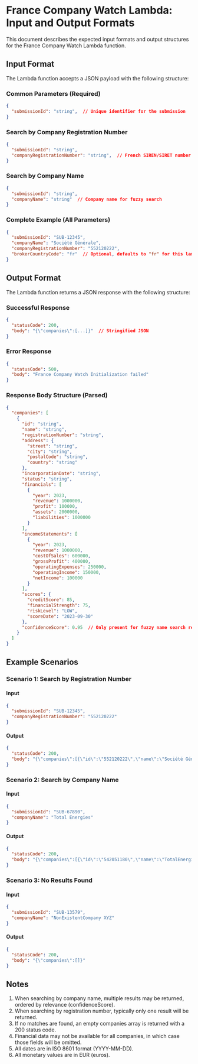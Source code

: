 # France Company Watch Lambda: Input and Output Formats

This document describes the expected input formats and output structures for the France Company Watch Lambda function.

## Input Format

The Lambda function accepts a JSON payload with the following structure:

### Common Parameters (Required)

```json
{
  "submissionId": "string",  // Unique identifier for the submission
}
```

### Search by Company Registration Number

```json
{
  "submissionId": "string",
  "companyRegistrationNumber": "string",  // French SIREN/SIRET number
}
```

### Search by Company Name

```json
{
  "submissionId": "string",
  "companyName": "string"  // Company name for fuzzy search
}
```

### Complete Example (All Parameters)

```json
{
  "submissionId": "SUB-12345",
  "companyName": "Société Générale",
  "companyRegistrationNumber": "552120222",
  "brokerCountryCode": "fr"  // Optional, defaults to "fr" for this lambda
}
```

## Output Format

The Lambda function returns a JSON response with the following structure:

### Successful Response

```json
{
  "statusCode": 200,
  "body": "{\"companies\":[...]}"  // Stringified JSON
}
```

### Error Response

```json
{
  "statusCode": 500,
  "body": "France Company Watch Initialization failed"
}
```

### Response Body Structure (Parsed)

```json
{
  "companies": [
    {
      "id": "string",
      "name": "string",
      "registrationNumber": "string",
      "address": {
        "street": "string",
        "city": "string",
        "postalCode": "string",
        "country": "string"
      },
      "incorporationDate": "string",
      "status": "string",
      "financials": [
        {
          "year": 2023,
          "revenue": 1000000,
          "profit": 100000,
          "assets": 2000000,
          "liabilities": 1000000
        }
      ],
      "incomeStatements": [
        {
          "year": 2023,
          "revenue": 1000000,
          "costOfSales": 600000,
          "grossProfit": 400000,
          "operatingExpenses": 250000,
          "operatingIncome": 150000,
          "netIncome": 100000
        }
      ],
      "scores": {
        "creditScore": 85,
        "financialStrength": 75,
        "riskLevel": "LOW",
        "scoreDate": "2023-09-30"
      },
      "confidenceScore": 0.95  // Only present for fuzzy name search results
    }
  ]
}
```

## Example Scenarios

### Scenario 1: Search by Registration Number

#### Input
```json
{
  "submissionId": "SUB-12345",
  "companyRegistrationNumber": "552120222"
}
```

#### Output
```json
{
  "statusCode": 200,
  "body": "{\"companies\":[{\"id\":\"552120222\",\"name\":\"Société Générale\",\"registrationNumber\":\"552120222\",\"address\":{\"street\":\"29 Boulevard Haussmann\",\"city\":\"Paris\",\"postalCode\":\"75009\",\"country\":\"France\"},\"incorporationDate\":\"1864-05-04\",\"status\":\"Active\",\"financials\":[{\"year\":2022,\"revenue\":28127000000,\"profit\":2061000000,\"assets\":1485000000000,\"liabilities\":1410000000000}],\"incomeStatements\":[{\"year\":2022,\"revenue\":28127000000,\"costOfSales\":16876000000,\"grossProfit\":11251000000,\"operatingExpenses\":8500000000,\"operatingIncome\":2751000000,\"netIncome\":2061000000}],\"scores\":{\"creditScore\":88,\"financialStrength\":82,\"riskLevel\":\"LOW\",\"scoreDate\":\"2023-08-15\"}}]}"
}
```

### Scenario 2: Search by Company Name

#### Input
```json
{
  "submissionId": "SUB-67890",
  "companyName": "Total Energies"
}
```

#### Output
```json
{
  "statusCode": 200,
  "body": "{\"companies\":[{\"id\":\"542051180\",\"name\":\"TotalEnergies SE\",\"registrationNumber\":\"542051180\",\"address\":{\"street\":\"2 Place Jean Millier\",\"city\":\"Courbevoie\",\"postalCode\":\"92400\",\"country\":\"France\"},\"incorporationDate\":\"1924-03-28\",\"status\":\"Active\",\"financials\":[{\"year\":2022,\"revenue\":281000000000,\"profit\":20500000000,\"assets\":350000000000,\"liabilities\":200000000000}],\"incomeStatements\":[{\"year\":2022,\"revenue\":281000000000,\"costOfSales\":220000000000,\"grossProfit\":61000000000,\"operatingExpenses\":30000000000,\"operatingIncome\":31000000000,\"netIncome\":20500000000}],\"scores\":{\"creditScore\":92,\"financialStrength\":90,\"riskLevel\":\"LOW\",\"scoreDate\":\"2023-09-01\"},\"confidenceScore\":0.92}]}"
}
```

### Scenario 3: No Results Found

#### Input
```json
{
  "submissionId": "SUB-13579",
  "companyName": "NonExistentCompany XYZ"
}
```

#### Output
```json
{
  "statusCode": 200,
  "body": "{\"companies\":[]}"
}
```

## Notes

1. When searching by company name, multiple results may be returned, ordered by relevance (confidenceScore).
2. When searching by registration number, typically only one result will be returned.
3. If no matches are found, an empty companies array is returned with a 200 status code.
4. Financial data may not be available for all companies, in which case those fields will be omitted.
5. All dates are in ISO 8601 format (YYYY-MM-DD).
6. All monetary values are in EUR (euros).